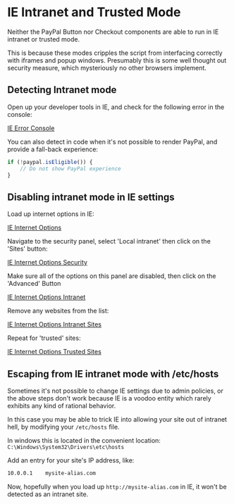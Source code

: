 
# IE Intranet and Trusted Mode

Neither the PayPal Button nor Checkout components are able to run in IE intranet or trusted mode.

This is because these modes cripples the script from interfacing correctly with iframes and popup windows. Presumably this is some well thought out security measure, which mysteriously no other browsers implement.

## Detecting Intranet mode

Open up your developer tools in IE, and check for the following error in the console:

[IE Error Console](./ie-intranet-1.png)

You can also detect in code when it's not possible to render PayPal, and provide a fall-back experience:

```javascript
if (!paypal.isEligible()) {
    // Do not show PayPal experience
}
```

## Disabling intranet mode in IE settings

Load up internet options in IE:

[IE Internet Options](./ie-intranet-2.png)

Navigate to the security panel, select 'Local intranet' then click on the 'Sites' button:

[IE Internet Options Security](./ie-intranet-3.png)

Make sure all of the options on this panel are disabled, then click on the 'Advanced' Button

[IE Internet Options Intranet](./ie-intranet-4.png)

Remove any websites from the list:

[IE Internet Options Intranet Sites](./ie-intranet-5.png)

Repeat for 'trusted' sites:

[IE Internet Options Trusted Sites](./ie-intranet-6.png)

## Escaping from IE intranet mode with /etc/hosts

Sometimes it's not possible to change IE settings due to admin policies, or the above steps don't work because IE is a voodoo entity which rarely exhibits any kind of rational behavior.

In this case you may be able to trick IE into allowing your site out of intranet hell, by modifying your `/etc/hosts` file.

In windows this is located in the convenient location: `C:\Windows\System32\Drivers\etc\hosts`

Add an entry for your site's IP address, like:

```bash
10.0.0.1    mysite-alias.com
```

Now, hopefully when you load up `http://mysite-alias.com` in IE, it won't be detected as an intranet site.

